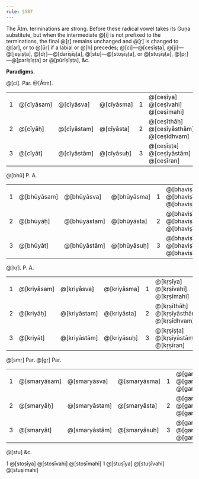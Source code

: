 ```yaml
---
rule: §587
---
```


The Ātm. terminations are strong. Before these radical vowel takes its Guṇa substitute, but when the intermediate @[i] is not prefixed to the terminations, the final @[ṛ] remains unchanged and @[ṛ] is changed to @[ar], or to @[ūr] if a labial or @[h] precedes; @[ci]—@[ceṣīṣṭa], @[ji]—@[jeṣīṣṭa], @[dṛ]—@[darīṣīṣṭa], @[stu]—@[stoṣīṣṭa], or @[stuṣīṣṭa], @[pṛ]—@[parīṣīṣṭa] or @[pūrīṣīṣṭa], &c.

**Paradigms.**

@[ci].
Par. @[Ātm].

| | | | | | |
|---|---|---|---|---|---|
| 1 | @[cīyāsam] | @[cīyāsva] | @[cīyāsma] | 1 | @[ceṣīya] @[ceṣīvahi] @[ceṣīmahi] |
| 2 | @[cīyāḥ] | @[cīyāstam] | @[cīyāsta] | 2 | @[ceṣīthāḥ] @[ceṣīyāsthām] @[ceṣīdhvam] |
| 3 | @[cīyāt] | @[cīyāstām] | @[cīyāsuḥ] | 3 | @[ceṣīṣṭa] @[ceṣīyāstām] @[ceṣīran] |

@[bhū] P. A.

| | | | | | |
|---|---|---|---|---|---|
| 1 | @[bhūyāsam] | @[bhūyāsva] | @[bhūyāsma] | 1 | @[bhaviṣīya] @[bhaviṣīvahi] @[bhaviṣīmahi] |
| 2 | @[bhūyāḥ] | @[bhūyāstam] | @[bhūyāsta] | 2 | @[bhaviṣīthāḥ] @[bhaviṣīyāsthām] @[bhaviṣīdhvam] |
| 3 | @[bhūyāt] | @[bhūyāstām] | @[bhūyāsuḥ] | 3 | @[bhaviṣīṣṭa] @[bhaviṣīyāstām] @[bhaviṣīran] |

@[kṛ]. P. A.

| | | | | | |
|---|---|---|---|---|---|
| 1 | @[kriyāsam] | @[kriyāsva] | @[kriyāsma] | 1 | @[kṛṣīya] @[kṛṣīvahi] @[kṛṣīmahi] |
| 2 | @[kriyāḥ] | @[kriyāstam] | @[kriyāsta] | 2 | @[kṛṣīthāḥ] @[kṛṣīyāsthām] @[kṛṣīdhvam] |
| 3 | @[kriyāt] | @[kriyāstām] | @[kriyāsuḥ] | 3 | @[kṛṣīṣṭa] @[kṛṣīyāstām] @[kṛṣīran] |

@[smṛ] Par. @[gṛ] Par.

| | | | | | |
|---|---|---|---|---|---|
| 1 | @[smaryāsam] | @[smaryāsva] | @[smaryāsma] | 1 | @[garyāsam] @[garyāsva] @[garyāsma] |
| 2 | @[smaryāḥ] | @[smaryāstam] | @[smaryāsta] | 2 | @[garyāḥ] @[garyāstam] @[garyāsta] |
| 3 | @[smaryāt] | @[smaryāstām] | @[smaryāsuḥ] | 3 | @[garyāt] @[garyāstām] @[garyāsuḥ] |

@[stu] &c.

1 @[stoṣīya] @[stoṣīvahi] @[stoṣīmahi] 1 @[stuṣīya] @[stuṣīvahi] @[stuṣīmahi]